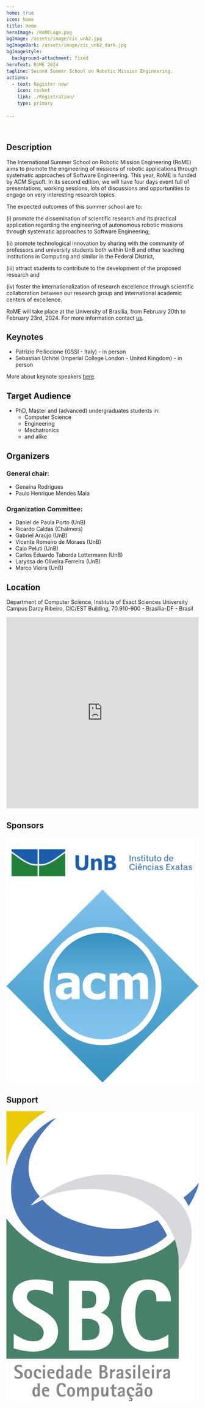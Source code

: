 ```yaml
---
home: true
icon: home
title: Home
heroImage: /RoMELogo.png
bgImage: /assets/image/cic_unb2.jpg
bgImageDark: /assets/image/cic_unb2_dark.jpg
bgImageStyle:
  background-attachment: fixed
heroText: RoME 2024
tagline: Second Summer School on Robotic Mission Engineering.
actions:
  - text: Register now!
    icon: rocket
    link: ./Registration/
    type: primary

---
```


<br>

## <i class="fas fa-scroll" style="color:var(--theme-color)"></i> Description

The International Summer School on Robotic Mission Engineering (RoME) aims to promote the engineering of missions of robotic applications through systematic approaches of Software Engineering. This year, RoME is funded by ACM Sigsoft. In its second edition, we will have four days event full of presentations, working sessions, lots of discussions and opportunities to engage on very interesting research topics.  
 
The expected outcomes of this summer school are to:

(i) promote the dissemination of scientific research and its practical application regarding the engineering of autonomous robotic missions through systematic approaches to Software Engineering;

(ii) promote technological innovation by sharing with the community of professors and university students both within UnB and other teaching institutions in Computing and similar in the Federal District,

(iii) attract students to contribute to the development of the proposed research and

(iv) foster the internationalization of research excellence through scientific collaboration between our research group and international academic centers of excellence.

RoME will take place at the University of Brasília, from February 20th to February 23rd, 2024. For more information contact [us](mailto:robotic.missions@gmail.com).

## <i class="fas fa-microphone-alt" style="color:var(--theme-color)"></i> Keynotes

- Patrizio Pelliccione (GSSI - Italy) - in person
- Sebastian Uchitel (Imperial College London - United Kingdom) - in person

More about keynote speakers [here](/RoME/Keynotes).

## <i class="fas fa-bullseye" style="color:var(--theme-color)"></i> Target Audience

- PhD, Master and (advanced) undergraduates students in:
  - Computer Science
  - Engineering
  - Mechatronics
  - and alike


## <i class="fas fa-users" style="color:var(--theme-color)"></i> Organizers

### General chair:
- Genaína Rodrigues
- Paulo Henrique Mendes Maia

### Organization Committee:
- Daniel de Paula Porto (UnB)
- Ricardo Caldas (Chalmers)
- Gabriel Araújo (UnB)
- Vicente Romeiro de Moraes (UnB)
- Caio Peluti (UnB)
- Carlos Eduardo Taborda Lottermann (UnB)
- Laryssa de Oliveira Ferreira (UnB)
- Marco Vieira (UnB)


## <i class="fa-solid fa-map-pin" style="color:var(--theme-color)"></i> Location

Department of Computer Science, Institute of Exact Sciences
University Campus Darcy Ribeiro,
CIC/EST Building,
70.910-900 - Brasília-DF - Brasil


<iframe src="https://www.google.com/maps/embed?pb=!1m14!1m8!1m3!1d565.8736731194307!2d-47.86952213827909!3d-15.758797026510612!3m2!1i1024!2i768!4f13.1!3m3!1m2!1s0x935a3bb88f71361f%3A0x3933d293e644ad55!2zUHLDqWRpbyBkZSBDacOqbmNpYSBkYSBDb21wdXRhw6fDo28gZSBFc3RhdMOtc3RpY2EgLSBDSUMvRVNU!5e0!3m2!1spt-BR!2sbr!4v1696556421755!5m2!1spt-BR!2sbr" width="100%" height="500" style="border:0;" allowfullscreen="" loading="lazy" referrerpolicy="no-referrer-when-downgrade"></iframe>



## <i class="fa-solid fa-hand-holding-dollar" style="color:var(--theme-color)"></i> Sponsors

<div class="patrocinadores">

  <img src="/assets/image/ie2.png"/>
  <img src="/assets/image/acm.png"/>

</div>

## <i class="fas fa-hands-helping" style="color:var(--theme-color)"></i> Support

<div class="patrocinadores">

  <img src="/assets/image/sbc.png"/>

</div>